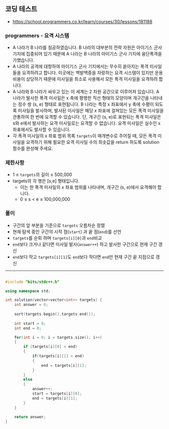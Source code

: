 ## 코딩 테스트
- https://school.programmers.co.kr/learn/courses/30/lessons/181188

### programmers - 요격 시스템

- A 나라가 B 나라를 침공하였습니다. B 나라의 대부분의 전략 자원은 아이기스 군사 기지에 집중되어 있기 때문에 A 나라는 B 나라의 아이기스 군사 기지에 융단폭격을 가했습니다.
- A 나라의 공격에 대항하여 아이기스 군사 기지에서는 무수히 쏟아지는 폭격 미사일들을 요격하려고 합니다. 이곳에는 백발백중을 자랑하는 요격 시스템이 있지만 운용 비용이 상당하기 때문에 미사일을 최소로 사용해서 모든 폭격 미사일을 요격하려 합니다.
- A 나라와 B 나라가 싸우고 있는 이 세계는 2 차원 공간으로 이루어져 있습니다. A 나라가 발사한 폭격 미사일은 x 축에 평행한 직선 형태의 모양이며 개구간을 나타내는 정수 쌍 (s, e) 형태로 표현됩니다. B 나라는 특정 x 좌표에서 y 축에 수평이 되도록 미사일을 발사하며, 발사된 미사일은 해당 x 좌표에 걸쳐있는 모든 폭격 미사일을 관통하여 한 번에 요격할 수 있습니다. 단, 개구간 (s, e)로 표현되는 폭격 미사일은 s와 e에서 발사하는 요격 미사일로는 요격할 수 없습니다. 요격 미사일은 실수인 x 좌표에서도 발사할 수 있습니다.
- 각 폭격 미사일의 x 좌표 범위 목록 `targets`이 매개변수로 주어질 때, 모든 폭격 미사일을 요격하기 위해 필요한 요격 미사일 수의 최솟값을 return 하도록 solution 함수를 완성해 주세요.

### 제한사항
- 1 ≤ `targets`의 길이 ≤ 500,000
- targets의 각 행은 [s,e] 형태입니다.
  - 이는 한 폭격 미사일의 x 좌표 범위를 나타내며, 개구간 (s, e)에서 요격해야 합니다.
  - 0 ≤ s < e ≤ 100,000,000

### 풀이
- 구간의 앞 부분을 기준으로 `targets` 오름차순 정렬
- 현재 탐색 중인 구간의 시작 점(`start`) 과 끝 점(`end`)를 선언
- `targets`를 순회 하며 `targets[i][0]`과 `end`비교
- `end`보다 크거나 같다면 미사일 발사(`answer++`) 하고 발사한 구간으로 현재 구간 갱신
- `end`보다 작고 `targets[i][1]`도 `end`보다 작다면 `end`만 현재 구간 끝 지점으로 갱신

---

```c++

#include "bits/stdc++.h"

using namespace std;

int solution(vector<vector<int>> targets) {
    int answer = 0;
    
    sort(targets.begin(),targets.end());
    
    int start = 0;
    int end = 0;

    for(int i = 0; i < targets.size(); i++)
    {
        if (targets[i][0] < end)
        {
            if(targets[i][1] < end)
            {
                end = targets[i][1];
            }
        }
        else
        {
            answer++;
            start = targets[i][0];
            end = targets[i][1];
        }
    }
    
    return answer;
}

```
